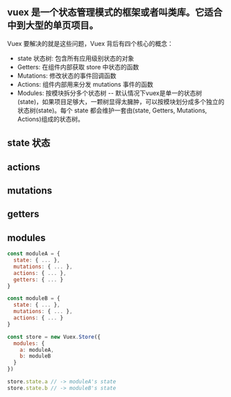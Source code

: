 ## vuex 是一个状态管理模式的框架或者叫类库。它适合中到大型的单页项目。

Vuex 要解决的就是这些问题，Vuex 背后有四个核心的概念：

- state 状态树: 包含所有应用级别状态的对象
- Getters: 在组件内部获取 store 中状态的函数
- Mutations: 修改状态的事件回调函数
- Actions: 组件内部用来分发 mutations 事件的函数
- Modules: 按模块拆分多个状态树 -- 默认情况下vuex是单一的状态树(state)，如果项目足够大，一颗树显得太臃肿，可以按模块划分成多个独立的状态树(state)。每个 state 都会维护一套由(state, Getters, Mutations, Actions)组成的状态树。

## state 状态
## actions
## mutations
## getters

## modules
```javascript
const moduleA = {
  state: { ... },
  mutations: { ... },
  actions: { ... },
  getters: { ... }
}

const moduleB = {
  state: { ... },
  mutations: { ... },
  actions: { ... }
}

const store = new Vuex.Store({
  modules: {
    a: moduleA,
    b: moduleB
  }
})

store.state.a // -> moduleA's state
store.state.b // -> moduleB's state
```
